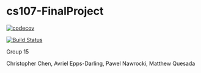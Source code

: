 # cs107-FinalProject

[![codecov](https://codecov.io/gh/PST-philz-sushi-tacos/cs107-FinalProject/branch/master/graph/badge.svg?token=1fqRVfKJ82)](https://codecov.io/gh/PST-philz-sushi-tacos/cs107-FinalProject)

[![Build Status](https://travis-ci.com/PST-philz-sushi-tacos/cs107-FinalProject.svg?token=krpyBN5g95hyLD4RQpx8&branch=master)](https://travis-ci.com/PST-philz-sushi-tacos/cs107-FinalProject)

Group 15

Christopher Chen,
Avriel Epps-Darling,
Pawel Nawrocki,
Matthew Quesada
